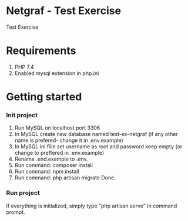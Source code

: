# Netgraf - Test Exercise
 Test Exercise

# Requirements

1. PHP 7.4
2. Enabled mysql extension in php.ini

# Getting started

### Init project
1. Run MySQL on localhost port 3306
2. In MySQL create new database named test-ex-netgraf (if any other name is prefered- change it in .env.example)
3. In MySQL ini filie set username as root and password keep empty (or change to preffered in .env.example)
4. Rename .end.example to .env.
5. Run command: composer install
6. Run command: npm install 
7. Run command: php artisan migrate
Done.

### Run project
If everything is initialized, simply type "php artisan serve" in command prompt.
